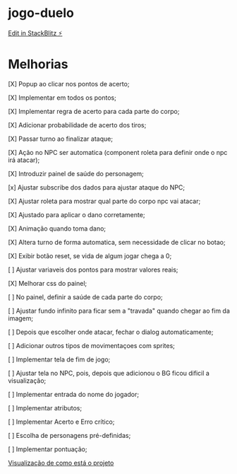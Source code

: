 # jogo-duelo

[Edit in StackBlitz ⚡️](https://stackblitz.com/~/github.com/LuizHeSilva/jogo-duelo)

# Melhorias
[X] Popup ao clicar nos pontos de acerto;

[X] Implementar em todos os pontos;

[X] Implementar regra de acerto para cada parte do corpo;

[X] Adicionar probabilidade de acerto dos tiros;

[X] Passar turno ao finalizar ataque;

[X] Ação no NPC ser automatica (component roleta para definir onde o npc irá atacar);

[X] Introduzir painel de saúde do personagem;

[x] Ajustar subscribe dos dados para ajustar ataque do NPC;

[X] Ajustar roleta para mostrar qual parte do corpo npc vai atacar;

[X] Ajustado para aplicar o dano corretamente;

[X] Animação quando toma dano;

[X] Altera turno de forma automatica, sem necessidade de clicar no botao;

[X] Exibir botão reset, se vida de algum jogar chega a 0;

[ ] Ajustar variaveis dos pontos para mostrar valores reais;

[X] Melhorar css do painel;

[ ] No painel, definir a saúde de cada parte do corpo; 

[ ] Ajustar fundo infinito para ficar sem a "travada" quando chegar ao fim da imagem;

[ ] Depois que escolher onde atacar, fechar o dialog automaticamente;

[ ] Adicionar outros tipos de movimentaçoes com sprites;

[ ] Implementar tela de fim de jogo;

[ ] Ajustar tela no NPC, pois, depois que adicionou o BG ficou dificil a visualização;

[ ] Implementar entrada do nome do jogador;

[ ] Implementar atributos;

[ ] Implementar Acerto e Erro crítico;

[ ] Escolha de personagens pré-definidas;

[ ] Implementar pontuação;

[Visualização de como está o projeto](https://luizhesilva.github.io/jogo-duelo/)

